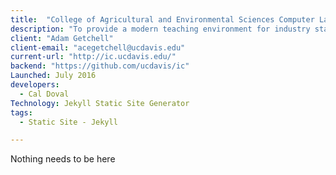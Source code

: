 ```yaml
---
title:  "College of Agricultural and Environmental Sciences Computer Labs"
description: "To provide a modern teaching environment for industry standard software in agricultural and environmental sciences."
client: "Adam Getchell"
client-email: "acegetchell@ucdavis.edu"
current-url: "http://ic.ucdavis.edu/"
backend: "https://github.com/ucdavis/ic"
Launched: July 2016
developers:
  - Cal Doval
Technology: Jekyll Static Site Generator
tags:
  - Static Site - Jekyll

---
```


Nothing needs to be here
